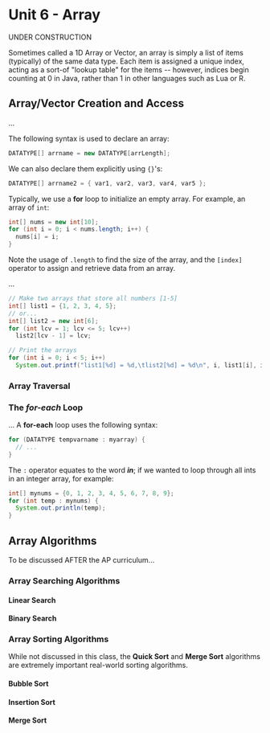 # Unit 6 - Array
UNDER CONSTRUCTION

Sometimes called a 1D Array or Vector, an array is simply a list of items (typically) of the same data type. Each item is assigned a unique index, acting as a sort-of "lookup table" for the items -- however, indices begin counting at 0 in Java, rather than 1 in other languages such as Lua or R.


## Array/Vector Creation and Access
...

The following syntax is used to declare an array:
```java
DATATYPE[] arrname = new DATATYPE[arrLength];
```

We can also declare them explicitly using `{}`'s:
```java
DATATYPE[] arrname2 = { var1, var2, var3, var4, var5 };
```

Typically, we use a **for** loop to initialize an empty array. For example, an array of `int`:
```java
int[] nums = new int[10];
for (int i = 0; i < nums.length; i++) {
  nums[i] = i;
}
```

Note the usage of `.length` to find the size of the array, and the `[index]` operator to assign and retrieve data from an array. 



...
```java
// Make two arrays that store all numbers [1-5]
int[] list1 = {1, 2, 3, 4, 5};
// or...
int[] list2 = new int[6];
for (int lcv = 1; lcv <= 5; lcv++) 
  list2[lcv - 1] = lcv;

// Print the arrays
for (int i = 0; i < 5; i++)
  System.out.printf("list1[%d] = %d,\tlist2[%d] = %d\n", i, list1[i], i, list2[i]);
```

### Array Traversal


### The *for-each* Loop
...
A **for-each** loop uses the following syntax:
```java
for (DATATYPE tempvarname : myarray) {
  // ...
}
```

The `:` operator equates to the word ***in***; if we wanted to loop through all ints in an integer array, for example:
```java
int[] mynums = {0, 1, 2, 3, 4, 5, 6, 7, 8, 9};
for (int temp : mynums) {
  System.out.println(temp);
}
```

## Array Algorithms
To be discussed AFTER the AP curriculum...

### Array Searching Algorithms

#### Linear Search



#### Binary Search




### Array Sorting Algorithms

While not discussed in this class, the **Quick Sort** and **Merge Sort** algorithms are extremely important real-world sorting algorithms.

#### Bubble Sort


#### Insertion Sort


#### Merge Sort
